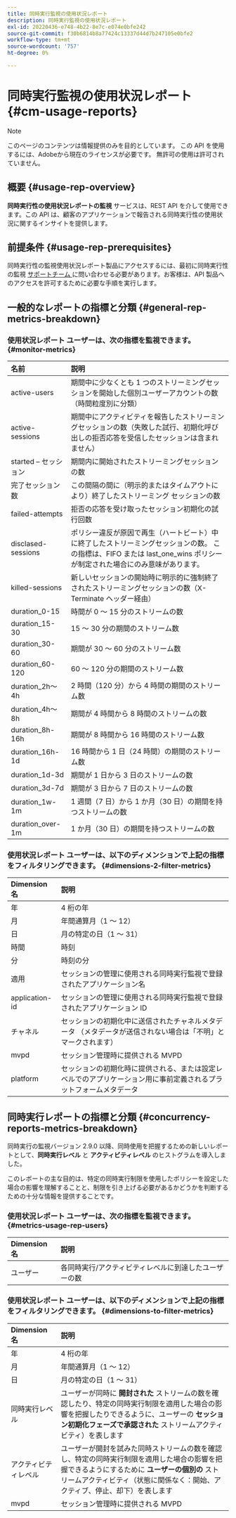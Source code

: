```yaml
---
title: 同時実行監視の使用状況レポート
description: 同時実行監視の使用状況レポート
exl-id: 20220436-e748-4b22-8e7c-e074e0bfe242
source-git-commit: f30b6814b8a77424c13337d44d7b247105e0bfe2
workflow-type: tm+mt
source-wordcount: '757'
ht-degree: 0%

---
```


# 同時実行監視の使用状況レポート {#cm-usage-reports}

>[!NOTE]
>
>このページのコンテンツは情報提供のみを目的としています。 この API を使用するには、Adobeから現在のライセンスが必要です。 無許可の使用は許可されていません。



## 概要 {#usage-rep-overview}

**同時実行性の使用状況レポートの監視** サービスは、REST API を介して使用できます。この API は、顧客のアプリケーションで報告される同時実行性の使用状況に関するインサイトを提供します。

## 前提条件 {#usage-rep-prerequisites}

同時実行性の監視使用状況レポート製品にアクセスするには、最初に同時実行性の監視 [ サポートチーム ](mailto:tve-support@adobe.com) に問い合わせる必要があります。お客様は、API 製品へのアクセスを許可するために必要な手順を実行します。

## 一般的なレポートの指標と分類 {#general-rep-metrics-breakdown}

### 使用状況レポート ユーザーは、次の指標を監視できます。{#monitor-metrics}

| 名前 | 説明 |
|:---|:---|
| active-users | 期間中に少なくとも 1 つのストリーミングセッションを開始した個別ユーザーアカウントの数（時間粒度別に分類） |
| active-sessions | 期間中にアクティビティを報告したストリーミングセッションの数（失敗した試行、初期化呼び出しの拒否応答を受信したセッションは含まれません） |
| started – セッション | 期間内に開始されたストリーミングセッションの数 |
| 完了セッション数 | この間隔の間に（明示的またはタイムアウトにより）終了したストリーミング セッションの数 |
| failed-attempts | 拒否の応答を受け取ったセッション初期化の試行回数 |
| disclased-sessions | ポリシー違反が原因で再生（ハートビート）中に終了したストリーミングセッションの数。 この指標は、FIFO または last_one_wins ポリシーが制定された場合にのみ意味があります。 |
| killed-sessions | 新しいセッションの開始時に明示的に強制終了されたストリーミングセッションの数（X-Terminate ヘッダー経由） |
| duration_0-15 | 時間が 0 ～ 15 分のストリームの数 |
| duration_15-30 | 15 ～ 30 分の期間のストリーム数 |
| duration_30-60 | 期間が 30 ～ 60 分のストリーム数 |
| duration_60-120 | 60 ～ 120 分の期間のストリーム数 |
| duration_2h～4h | 2 時間（120 分）から 4 時間の期間のストリーム数 |
| duration_4h～8h | 期間が 4 時間から 8 時間のストリームの数 |
| duration_8h-16h | 期間が 8 時間から 16 時間のストリーム数 |
| duration_16h-1d | 16 時間から 1 日（24 時間）の期間のストリーム数 |
| duration_1d-3d | 期間が 1 日から 3 日のストリームの数 |
| duration_3d-7d | 期間が 3 日から 7 日のストリームの数 |
| duration_1w-1m | 1 週間（7 日）から 1 か月（30 日）の期間を持つストリームの数 |
| duration_over-1m | 1 か月（30 日）の期間を持つストリームの数 |

### 使用状況レポート ユーザーは、以下のディメンションで上記の指標をフィルタリングできます。 {#dimensions-2-filter-metrics}

| Dimension名 | 説明 |
|:---|:---|
| 年 | 4 桁の年 |
| 月 | 年間通算月（1 ～ 12） |
| 日 | 月の特定の日（1 ～ 31） |
| 時間 | 時刻 |
| 分 | 時刻の分 |
| 適用 | セッションの管理に使用される同時実行監視で登録されたアプリケーション名 |
| application-id | セッションの管理に使用される同時実行監視で登録されたアプリケーション ID |
| チャネル | セッションの初期化中に送信されたチャネルメタデータ （メタデータが送信されない場合は「不明」とマークされます） |
| mvpd | セッション管理時に提供される MVPD |
| platform | セッションの初期化時に提供される、または設定レベルでのアプリケーション用に事前定義されるプラットフォームメタデータ |

## 同時実行レポートの指標と分類 {#concurrency-reports-metrics-breakdown}

同時実行の監視バージョン 2.9.0 以降、同時使用を把握するための新しいレポートとして、**同時実行レベル** と **アクティビティレベル** のヒストグラムを導入しました。

このレポートの主な目的は、特定の同時実行制限を使用したポリシーを設定した場合の影響を理解することと、制限を引き上げる必要があるかどうかを判断するための十分な情報を提供することです。

### 使用状況レポート ユーザーは、次の指標を監視できます。 {#metrics-usage-rep-users}

| Dimension名 | 説明 |
|:---|:---|
| ユーザー | 各同時実行/アクティビティレベルに到達したユーザーの数 |

### 使用状況レポート ユーザーは、以下のディメンションで上記の指標をフィルタリングできます。 {#dimensions-to-filter-metrics}

| Dimension名 | 説明 |
|:---|:---|
| 年 | 4 桁の年 |
| 月 | 年間通算月（1 ～ 12） |
| 日 | 月の特定の日（1 ～ 31） |
| 同時実行レベル | ユーザーが同時に **開封された** ストリームの数を確認したり、特定の同時実行制限を適用した場合の影響を把握したりできるように、ユーザーの **セッション初期化フェーズで承認された** ストリームアクティビティ）を表します |
| アクティビティレベル | ユーザーが開封を試みた同時ストリームの数を確認し、特定の同時実行制限を適用した場合の影響を把握できるようにするために **ユーザーの個別の** ストリームアクティビティ（状態に関係なく：開始、アクティブ、停止、却下）を表します |
| mvpd | セッション管理時に提供される MVPD |

